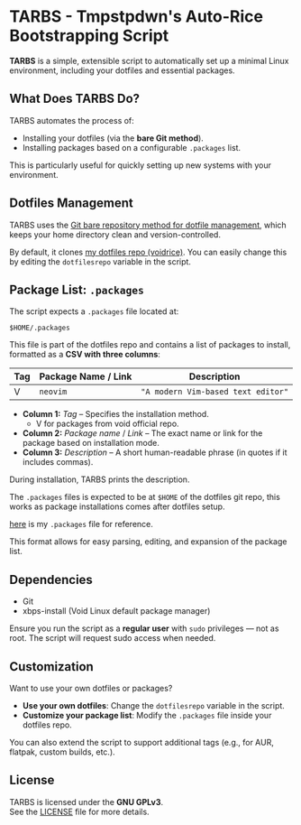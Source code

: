 # TARBS - Tmpstpdwn's Auto-Rice Bootstrapping Script

**TARBS** is a simple, extensible script to automatically set up a minimal Linux environment, including your dotfiles and essential packages.

## What Does TARBS Do?

TARBS automates the process of:

- Installing your dotfiles (via the **bare Git method**).
- Installing packages based on a configurable `.packages` list.

This is particularly useful for quickly setting up new systems with your environment.

## Dotfiles Management

TARBS uses the [Git bare repository method for dotfile management](https://www.atlassian.com/git/tutorials/dotfiles), which keeps your home directory clean and version-controlled.

By default, it clones [my dotfiles repo (voidrice)](https://github.com/tmpstpdwn/.dotfiles). You can easily change this by editing the `dotfilesrepo` variable in the script.

## Package List: `.packages`

The script expects a `.packages` file located at:

```
$HOME/.packages
```

This file is part of the dotfiles repo and contains a list of packages to install, formatted as a **CSV with three columns**:

| Tag | Package Name / Link | Description |
|-----|---------------|-------------|
| V | `neovim` | `"A modern Vim-based text editor"` |

- **Column 1:** _Tag_ – Specifies the installation method.
  - V for packages from void official repo.
- **Column 2:** _Package name_ / _Link_ – The exact name or link for the package based on installation mode.
- **Column 3:** _Description_ – A short human-readable phrase (in quotes if it includes commas).

During installation, TARBS prints the description.

The `.packages` files is expected to be at `$HOME` of the dotfiles git repo, this works
as package installations comes after dotfiles setup.

[here](https://raw.githubusercontent.com/tmpstpdwn/.dotfiles/refs/heads/main/.packages) is my `.packages` file for reference.

This format allows for easy parsing, editing, and expansion of the package list.

## Dependencies

- Git
- xbps-install (Void Linux default package manager)

Ensure you run the script as a **regular user** with `sudo` privileges — not as root. The script will request sudo access when needed.

## Customization

Want to use your own dotfiles or packages?

- **Use your own dotfiles**: Change the `dotfilesrepo` variable in the script.
- **Customize your package list**: Modify the `.packages` file inside your dotfiles repo.

You can also extend the script to support additional tags (e.g., for AUR, flatpak, custom builds, etc.).

## License

TARBS is licensed under the **GNU GPLv3**.  
See the [LICENSE](LICENSE) file for more details.
